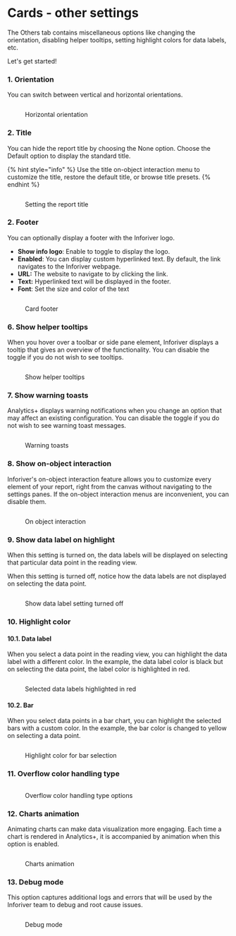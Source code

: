 # Cards - other settings

The Others tab contains miscellaneous options like changing the orientation, disabling helper tooltips, setting highlight colors for data labels, etc.

Let's get started!

### 1. Orientation

You can switch between vertical and horizontal orientations.

<figure><img src="../../../../.gitbook/assets/image (1323).png" alt=""><figcaption><p>Horizontal orientation</p></figcaption></figure>

### 2. Title

You can hide the report title by choosing the None option. Choose the Default option to display the standard title.&#x20;

{% hint style="info" %}
Use the title on-object interaction menu to customize the title, restore the default title, or browse title presets.
{% endhint %}

<figure><img src="../../../../.gitbook/assets/Untitled Project (108).gif" alt=""><figcaption><p>Setting the report title</p></figcaption></figure>

### 2. Footer

You can optionally display a footer with the Inforiver logo.

* **Show info logo**: Enable to toggle to display the logo.
* **Enabled**: You can display custom hyperlinked text. By default, the link navigates to the Inforiver webpage.
* **URL:** The website to navigate to by clicking the link.
* **Text:** Hyperlinked text will be displayed in the footer.
* **Font**: Set the size and color of the text

<figure><img src="../../../../.gitbook/assets/image (1894).png" alt=""><figcaption><p>Card footer</p></figcaption></figure>

### 6. Show helper tooltips

When you hover over a toolbar or side pane element, Inforiver displays a tooltip that gives an overview of the functionality. You can disable the toggle if you do not wish to see tooltips.&#x20;

<figure><img src="../../../../.gitbook/assets/image (1329).png" alt=""><figcaption><p>Show helper tooltips</p></figcaption></figure>

### 7. Show warning toasts

Analytics+ displays warning notifications when you change an option that may affect an existing configuration. You can disable the toggle if you do not wish to see warning toast messages.

<figure><img src="../../../../.gitbook/assets/image (1332).png" alt=""><figcaption><p>Warning toasts</p></figcaption></figure>

### 8. Show on-object interaction

Inforiver's on-object interaction feature allows you to customize every element of your report, right from the canvas without navigating to the settings panes. If the on-object interaction menus are inconvenient, you can disable them.

<figure><img src="../../../../.gitbook/assets/image (1335).png" alt=""><figcaption><p>On object interaction</p></figcaption></figure>

### 9. Show data label on highlight

When this setting is turned on, the data labels will be displayed on selecting that particular data point in the reading view.

When this setting is turned off, notice how the data labels are not displayed on selecting the data point.

<figure><img src="../../../../.gitbook/assets/image (1340).png" alt=""><figcaption><p>Show data label setting turned off</p></figcaption></figure>

### 10. Highlight color

#### 10.1. Data label

When you select a data point in the reading view, you can highlight the data label with a different color. In the example, the data label color is black but on selecting the data point, the label color is highlighted in red.

<figure><img src="../../../../.gitbook/assets/image (741).png" alt=""><figcaption><p>Selected data labels highlighted in red</p></figcaption></figure>

#### 10.2. Bar

When you select data points in a bar chart, you can highlight the selected bars with a custom color. In the example, the bar color is changed to yellow on selecting a data point.

<figure><img src="../../../../.gitbook/assets/image (745).png" alt=""><figcaption><p>Highlight color for bar selection</p></figcaption></figure>

### 11. Overflow color handling type



<figure><img src="../../../../.gitbook/assets/image (424).png" alt=""><figcaption><p>Overflow color handling type options</p></figcaption></figure>

### 12. Charts animation

Animating charts can make data visualization more engaging. Each time a chart is rendered in Analytics+, it is accompanied by animation when this option is enabled.

<figure><img src="../../../../.gitbook/assets/Untitled Project (42).gif" alt=""><figcaption><p>Charts animation</p></figcaption></figure>

### 13. Debug mode

This option captures additional logs and errors that will be used by the Inforiver team to debug and root cause issues.

<figure><img src="../../../../.gitbook/assets/image (425).png" alt=""><figcaption><p>Debug mode</p></figcaption></figure>
